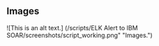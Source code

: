 ## Images

![This is an alt text.] (/scripts/ELK Alert to IBM SOAR/screenshots/script_working.png" "Images.")
